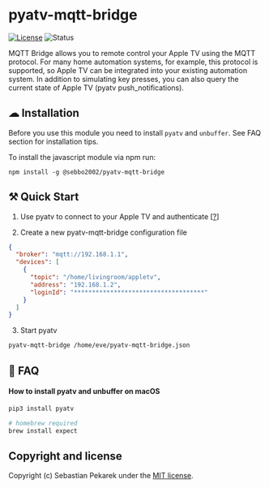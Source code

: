 # pyatv-mqtt-bridge

[![License](https://img.shields.io/badge/license-MIT-blue.svg?style=flat-square)](LICENSE)
![Status](https://git-badges.sebbo.net/98/master/build)

MQTT Bridge allows you to remote control your Apple TV using the MQTT protocol. For many home automation systems, for 
example, this protocol is supported, so Apple TV can be integrated into your existing automation system. In addition to 
simulating key presses, you can also query the current state of Apple TV (pyatv push_notifications).


## ☁ Installation

Before you use this module you need to install `pyatv` and `unbuffer`. See FAQ section for installation tips.

To install the javascript module via npm run:

	npm install -g @sebbo2002/pyatv-mqtt-bridge


## ⚒ Quick Start

1. Use pyatv to connect to your Apple TV and authenticate [[?](https://github.com/postlund/pyatv/#using-the-cli-application)]

2. Create a new pyatv-mqtt-bridge configuration file
```json
{
  "broker": "mqtt://192.168.1.1",
  "devices": [
    {
      "topic": "/home/livingroom/appletv",
      "address": "192.168.1.2",
      "loginId": "************************************"
    }
  ]
}
```

3. Start pyatv
```bash
pyatv-mqtt-bridge /home/eve/pyatv-mqtt-bridge.json
```



## 🤨 FAQ

#### How to install pyatv and unbuffer on macOS

```bash
pip3 install pyatv

# homebrew required
brew install expect
```


## Copyright and license

Copyright (c) Sebastian Pekarek under the [MIT license](LICENSE).
